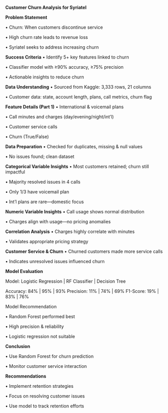 **Customer Churn Analysis for Syriatel**

**Problem Statement**

• Churn: When customers discontinue service

• High churn rate leads to revenue loss

• Syriatel seeks to address increasing churn

**Success Criteria**
• Identify 5+ key features linked to churn

• Classifier model with ≥90% accuracy, ≥75% precision

• Actionable insights to reduce churn

**Data Understanding**
• Sourced from Kaggle: 3,333 rows, 21 columns

• Customer data: state, account length, plans, call metrics, churn flag

**Feature Details (Part 1)**
• International & voicemail plans

• Call minutes and charges (day/evening/night/int’l)

• Customer service calls

• Churn (True/False)

**Data Preparation**
• Checked for duplicates, missing & null values

• No issues found; clean dataset

**Categorical Variable Insights**
• Most customers retained; churn still impactful

• Majority resolved issues in 4 calls

• Only 1/3 have voicemail plan

• Int’l plans are rare—domestic focus

**Numeric Variable Insights**
• Call usage shows normal distribution

• Charges align with usage—no pricing anomalies

**Correlation Analysis**
• Charges highly correlate with minutes

• Validates appropriate pricing strategy

**Customer Service & Churn**
• Churned customers made more service calls

• Indicates unresolved issues influenced churn

**Model Evaluation**

Model: Logistic Regression | RF Classifier | Decision Tree

Accuracy: 84% | 95% | 93%
Precision: 11% | 74% | 69%
F1-Score: 19% | 83% | 76%

Model Recommendation

• Random Forest performed best

• High precision & reliability

• Logistic regression not suitable

**Conclusion**

• Use Random Forest for churn prediction

• Monitor customer service interaction

**Recommendations**

• Implement retention strategies

• Focus on resolving customer issues

• Use model to track retention efforts


